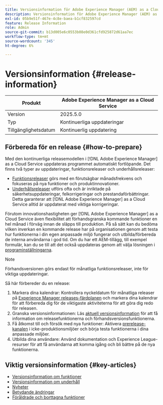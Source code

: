 ```yaml
---
title: Versionsinformation för Adobe Experience Manager (AEM) as a Cloud Service.
description: Versionsinformation för Adobe Experience Manager (AEM) as a Cloud Service.
exl-id: 05b9e51f-467e-4c8e-baea-b1cf832597cd
feature: Release Information
role: Admin
source-git-commit: b13d005e6c0553b08e0d361cfd925872d61aa7ec
workflow-type: tm+mt
source-wordcount: '345'
ht-degree: 6%

---
```



# Versionsinformation {#release-information}

| Produkt | Adobe Experience Manager as a Cloud Service |
|---|---|
| Version | 2025.5.0 |
| Typ | Kontinuerliga uppdateringar |
| Tillgänglighetsdatum | Kontinuerlig uppdatering |

## Förbereda för en release {#how-to-prepare}

Med den kontinuerliga releasemodellen i [!DNL Adobe Experience Manager] as a Cloud Service uppdateras programmet automatiskt fortlöpande. Det finns två typer av uppdateringar, funktionsreleaser och underhållsreleaser:

* [Funktionsreleaser](/help/release-notes/release-notes-cloud/release-notes-current.md) görs med en förutsägbar månadsfrekvens och fokuseras på nya funktioner och produktinnovationer.
* [Underhållsreleaser](/help/release-notes/maintenance/latest.md) utförs ofta och är inriktade på säkerhetsuppdateringar, felkorrigeringar och prestandaförbättringar. Detta garanterar att [!DNL Adobe Experience Manager] as a Cloud Service alltid är uppdaterat med viktiga korrigeringar.

Förutom innovationshastigheten ger [!DNL Adobe Experience Manager] as a Cloud Service även flexibilitet att förhandsgranska kommande funktioner en hel månad i förväg innan de släpps till produktion. På så sätt kan du bedöma vilken inverkan en kommande release har på organisationen genom att testa hur funktionerna i din egen anpassade miljö fungerar och utbilda/förbereda de interna användarna i god tid. Om du har ett AEM-tillägg, till exempel formulär, kan du se till att det också uppdateras genom att välja lösningen i [programinställningarna](/help/implementing/cloud-manager/getting-access-to-aem-in-cloud/creating-production-programs.md).

>[!NOTE]
>
>Förhandsversionen görs endast för månatliga funktionsreleaser, inte för viktiga uppdateringar.

Så här förbereder du en release:

1. Markera dina kalendrar: Kontrollera nyckeldatum för månatliga releaser på [Experience Manager releases-färdplanen](https://experienceleague.adobe.com/en/docs/experience-manager-release-information/aem-release-updates/update-releases-roadmap#aem-as-cloud-service) och markera dina kalendrar för att förbereda dig för de viktigaste aktiviteterna för att göra dig redo för releasen.
1. Granska versionsinformationen: Läs [aktuell versionsinformation](/help/release-notes/release-notes-cloud/release-notes-current.md) för att få information om releasefunktionerna och förhandsversionsfunktionerna.
1. Få åtkomst till och försök med nya funktioner: Aktivera [prerelease-kanalen](/help/release-notes/prerelease.md) i icke-produktionsmiljöer och börja testa funktionerna i dina anpassade miljöer.
1. Utbilda dina användare: Använd dokumentation och Experience League-resurser för att få användarna att komma igång och bli bättre på de nya funktionerna.

## Viktig versionsinformation {#key-articles}

* [Versionsinformation om funktioner](/help/release-notes/release-notes-cloud/release-notes-current.md)
* [Versionsinformation om underhåll](/help/release-notes/maintenance/latest.md)
* [Nyheter](what-is-new.md)
* [Betydande ändringar](aem-cloud-changes.md)
* [Föråldrade och borttagna funktioner](deprecated-removed-features.md)
